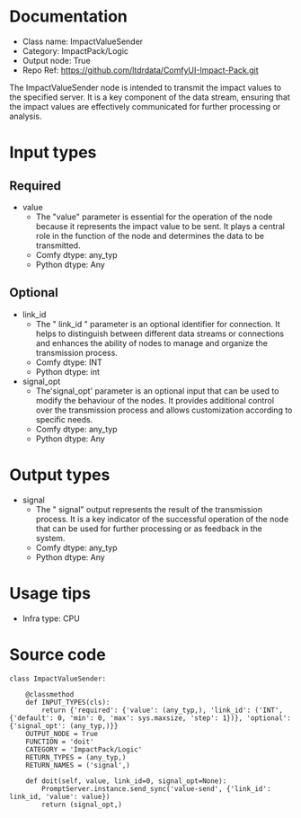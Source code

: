 # Documentation
- Class name: ImpactValueSender
- Category: ImpactPack/Logic
- Output node: True
- Repo Ref: https://github.com/ltdrdata/ComfyUI-Impact-Pack.git

The ImpactValueSender node is intended to transmit the impact values to the specified server. It is a key component of the data stream, ensuring that the impact values are effectively communicated for further processing or analysis.

# Input types
## Required
- value
    - The "value" parameter is essential for the operation of the node because it represents the impact value to be sent. It plays a central role in the function of the node and determines the data to be transmitted.
    - Comfy dtype: any_typ
    - Python dtype: Any
## Optional
- link_id
    - The " link_id " parameter is an optional identifier for connection. It helps to distinguish between different data streams or connections and enhances the ability of nodes to manage and organize the transmission process.
    - Comfy dtype: INT
    - Python dtype: int
- signal_opt
    - The'signal_opt' parameter is an optional input that can be used to modify the behaviour of the nodes. It provides additional control over the transmission process and allows customization according to specific needs.
    - Comfy dtype: any_typ
    - Python dtype: Any

# Output types
- signal
    - The " signal" output represents the result of the transmission process. It is a key indicator of the successful operation of the node that can be used for further processing or as feedback in the system.
    - Comfy dtype: any_typ
    - Python dtype: Any

# Usage tips
- Infra type: CPU

# Source code
```
class ImpactValueSender:

    @classmethod
    def INPUT_TYPES(cls):
        return {'required': {'value': (any_typ,), 'link_id': ('INT', {'default': 0, 'min': 0, 'max': sys.maxsize, 'step': 1})}, 'optional': {'signal_opt': (any_typ,)}}
    OUTPUT_NODE = True
    FUNCTION = 'doit'
    CATEGORY = 'ImpactPack/Logic'
    RETURN_TYPES = (any_typ,)
    RETURN_NAMES = ('signal',)

    def doit(self, value, link_id=0, signal_opt=None):
        PromptServer.instance.send_sync('value-send', {'link_id': link_id, 'value': value})
        return (signal_opt,)
```